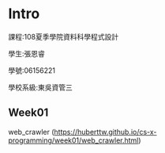 # Intro
課程:108夏季學院資料科學程式設計 

學生:張恩睿 

學號:06156221

學校系級:東吳資管三

## Week01
web_crawler (https://huberttw.github.io/cs-x-programming/week01/web_crawler.html)

